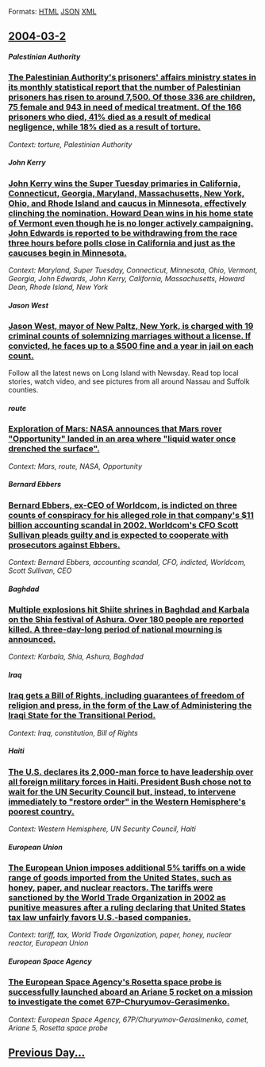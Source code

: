 
Formats: [HTML](2004/03/2/index.html)  [JSON](2004/03/2/index.json)  [XML](2004/03/2/index.xml)  

## [2004-03-2](/news/2004/03/2/index.md)

##### Palestinian Authority
### [ The Palestinian Authority's prisoners' affairs ministry states in its monthly statistical report that the number of Palestinian prisoners has risen to around 7,500. Of those 336 are children, 75 female and 943 in need of medical treatment. Of the 166 prisoners who died, 41% died as a result of medical negligence, while 18% died as a result of torture. ](/news/2004/03/2/the-palestinian-authority-s-prisoners-affairs-ministry-states-in-its-monthly-statistical-report-that-the-number-of-palestinian-prisoners-h.md)
_Context: torture, Palestinian Authority_

##### John Kerry
### [ John Kerry wins the Super Tuesday primaries in California, Connecticut, Georgia, Maryland, Massachusetts, New York, Ohio, and Rhode Island and caucus in Minnesota, effectively clinching the nomination. Howard Dean wins in his home state of Vermont even though he is no longer actively campaigning. John Edwards is reported to be withdrawing from the race three hours before polls close in California and just as the caucuses begin in Minnesota.](/news/2004/03/2/john-kerry-wins-the-super-tuesday-primaries-in-california-connecticut-georgia-maryland-massachusetts-new-york-ohio-and-rhode-island.md)
_Context: Maryland, Super Tuesday, Connecticut, Minnesota, Ohio, Vermont, Georgia, John Edwards, John Kerry, California, Massachusetts, Howard Dean, Rhode Island, New York_

##### Jason West
### [ Jason West, mayor of New Paltz, New York, is charged with 19 criminal counts of solemnizing marriages without a license. If convicted, he faces up to a $500 fine and a year in jail on each count.](/news/2004/03/2/jason-west-mayor-of-new-paltz-new-york-is-charged-with-19-criminal-counts-of-solemnizing-marriages-without-a-license-if-convicted-he-f.md)
Follow all the latest news on Long Island with Newsday. Read top local stories, watch video, and see pictures from all around Nassau and Suffolk counties.

##### route
### [ Exploration of Mars: NASA announces that Mars rover "Opportunity" landed in an area where "liquid water once drenched the surface". ](/news/2004/03/2/exploration-of-mars-nasa-announces-that-mars-rover-opportunity-landed-in-an-area-where-liquid-water-once-drenched-the-surface.md)
_Context: Mars, route, NASA, Opportunity_

##### Bernard Ebbers
### [ Bernard Ebbers, ex-CEO of Worldcom, is indicted on three counts of conspiracy for his alleged role in that company's $11 billion accounting scandal in 2002. Worldcom's CFO Scott Sullivan pleads guilty and is expected to cooperate with prosecutors against Ebbers. ](/news/2004/03/2/bernard-ebbers-ex-ceo-of-worldcom-is-indicted-on-three-counts-of-conspiracy-for-his-alleged-role-in-that-company-s-11-billion-accounting.md)
_Context: Bernard Ebbers, accounting scandal, CFO, indicted, Worldcom, Scott Sullivan, CEO_

##### Baghdad
### [ Multiple explosions hit Shiite shrines in Baghdad and Karbala on the Shia festival of Ashura. Over 180 people are reported killed. A three-day-long period of national mourning is announced. ](/news/2004/03/2/multiple-explosions-hit-shiite-shrines-in-baghdad-and-karbala-on-the-shia-festival-of-ashura-over-180-people-are-reported-killed-a-three.md)
_Context: Karbala, Shia, Ashura, Baghdad_

##### Iraq
### [ Iraq gets a Bill of Rights, including guarantees of freedom of religion and press, in the form of the Law of Administering the Iraqi State for the Transitional Period. ](/news/2004/03/2/iraq-gets-a-bill-of-rights-including-guarantees-of-freedom-of-religion-and-press-in-the-form-of-the-law-of-administering-the-iraqi-state.md)
_Context: Iraq, constitution, Bill of Rights_

##### Haiti
### [ The U.S. declares its 2,000-man force to have leadership over all foreign military forces in Haiti. President Bush chose not to wait for the UN Security Council but, instead, to intervene immediately to "restore order" in the Western Hemisphere's poorest country. ](/news/2004/03/2/the-u-s-declares-its-2-000-man-force-to-have-leadership-over-all-foreign-military-forces-in-haiti-president-bush-chose-not-to-wait-for-th.md)
_Context: Western Hemisphere, UN Security Council, Haiti_

##### European Union
### [ The European Union imposes additional 5% tariffs on a wide range of goods imported from the United States, such as honey, paper, and nuclear reactors. The tariffs were sanctioned by the World Trade Organization in 2002 as punitive measures after a ruling declaring that United States tax law unfairly favors U.S.-based companies. ](/news/2004/03/2/the-european-union-imposes-additional-5-tariffs-on-a-wide-range-of-goods-imported-from-the-united-states-such-as-honey-paper-and-nuclea.md)
_Context: tariff, tax, World Trade Organization, paper, honey, nuclear reactor, European Union_

##### European Space Agency
### [ The European Space Agency's Rosetta space probe is successfully launched aboard an Ariane 5 rocket on a mission to investigate the comet 67P-Churyumov-Gerasimenko. ](/news/2004/03/2/the-european-space-agency-s-rosetta-space-probe-is-successfully-launched-aboard-an-ariane-5-rocket-on-a-mission-to-investigate-the-comet-67.md)
_Context: European Space Agency, 67P/Churyumov-Gerasimenko, comet, Ariane 5, Rosetta space probe_

## [Previous Day...](/news/2004/03/1/index.md)

